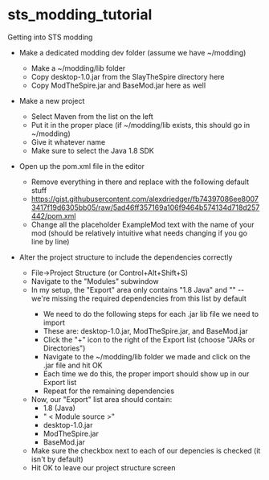 # sts_modding_tutorial
Getting into STS modding

* Make a dedicated modding dev folder (assume we have ~/modding)
  - Make a ~/modding/lib folder
  - Copy desktop-1.0.jar from the SlayTheSpire directory here
  - Copy ModTheSpire.jar and BaseMod.jar here as well

* Make a new project 
  - Select Maven from the list on the left
  - Put it in the proper place (if ~/modding/lib exists, this should go in ~/modding)
  - Give it whatever name
  - Make sure to select the Java 1.8 SDK

* Open up the pom.xml file in the editor
  - Remove everything in there and replace with the following default stuff
  - https://gist.githubusercontent.com/alexdriedger/fb74397086ee80073417f19d6305bb05/raw/5ad46ff357169a106f9464b574134d718d257442/pom.xml
  - Change all the placeholder ExampleMod text with the name of your mod (should be relatively intuitive what needs changing if you go line by line)

* Alter the project structure to include the dependencies correctly
  - File->Project Structure (or Control+Alt+Shift+S)
  - Navigate to the "Modules" subwindow
  - In my setup, the "Export" area only contains "1.8 Java" and "<Module Source>" -- we're missing the required dependencies from this list by default
      * We need to do the following steps for each .jar lib file we need to import
      * These are: desktop-1.0.jar, ModTheSpire.jar, and BaseMod.jar
      * Click the "+" icon to the right of the Export list (choose "JARs or Directories")
      * Navigate to the ~/modding/lib folder we made and click on the .jar file and hit OK
      * Each time we do this, the proper import should show up in our Export list
      * Repeat for the remaining dependencies
  - Now, our "Export" list area should contain:
      * 1.8 (Java)
      * " < Module source >"
      * desktop-1.0.jar
      * ModTheSpire.jar
      * BaseMod.jar
  - Make sure the checkbox next to each of our depencies is checked (it isn't by default)
  - Hit OK to leave our project structure screen


